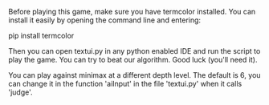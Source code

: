 Before playing this game, make sure you have termcolor installed. You can install it easily by opening the command line and entering:

pip install termcolor

Then you can open textui.py in any python enabled IDE and run the script to play the game. You can try to beat our algorithm. Good luck (you'll need it).

You can play against minimax at a different depth level. The default is 6, you can change it in the function 'aiInput' in the file 'textui.py' when it calls 'judge'.